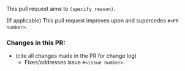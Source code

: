 This pull request aims to `(specify reason)`.

(If applicable) This pull request improves upon and supercedes `#<PR number>`.

### Changes in this PR:

- (cite all changes made in the PR for change log)
	- Fixes/addresses issue `#<issue number>`.
